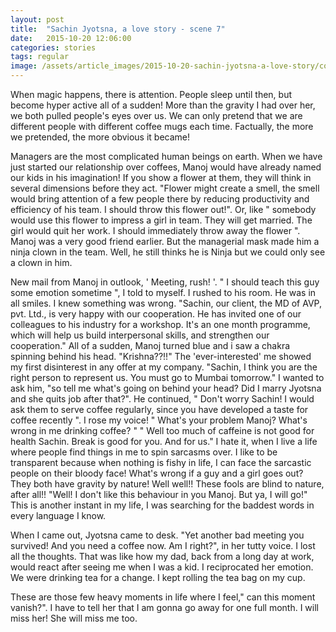 ```yaml
---
layout: post
title:  "Sachin Jyotsna, a love story - scene 7"
date:   2015-10-20 12:06:00
categories: stories
tags: regular
image: /assets/article_images/2015-10-20-sachin-jyotsna-a-love-story/cover.jpg
---
```

When magic happens, there is attention. People sleep until then, but become hyper active all of a sudden! More than the gravity I had over her, we both pulled people's eyes over us. We can only pretend that we are different people with different coffee mugs each time. Factually, the more we pretended, the more obvious it became! 

Managers are the most complicated human beings on earth. When we have just started our relationship over coffees, Manoj would have already named our kids in his imagination! If you show a flower at them, they will think in several dimensions before they act. "Flower might create a smell, the smell would bring attention of a few people there by reducing productivity and efficiency of his team. I should throw this flower out!". Or, like " somebody would use this flower to impress a girl in team. They will get married. The girl would quit her work. I should immediately throw away the flower ". Manoj was a very good friend earlier. But the managerial mask made him a ninja clown in the team. Well, he still thinks he is Ninja but we could only see a clown in him.

New mail from Manoj in outlook, ' Meeting, rush! '. " I should teach this guy some emotion sometime ", I told to myself. I rushed to his room. He was in all smiles. I knew something was wrong. "Sachin, our client, the MD of AVP, pvt. Ltd., is very happy with our cooperation. He has invited one of our colleagues to his industry for a workshop. It's an one month programme, which will help us build interpersonal skills, and strengthen our cooperation."
All of a sudden, Manoj turned blue and i saw a chakra spinning behind his head. "Krishna??!!"
The 'ever-interested' me showed my first disinterest in any offer at my company. "Sachin, I think you are the right person to represent us. You must go to Mumbai tomorrow."
 I wanted to ask him, "so tell me what's going on behind your head? Did I marry Jyotsna and she quits job after that?". 
He continued, " Don't worry Sachin! I would ask them to serve coffee regularly, since you have developed a taste for coffee recently ".
I rose my voice! " What's your problem Manoj? What's wrong in me drinking coffee? "
 " Well too much of caffeine is not good for health Sachin. Break is good for you. And for us."
I hate it, when I live a life where people find things in me to spin sarcasms over. I like to be transparent because when nothing is fishy in life, I can face the sarcastic people on their bloody face!
What's wrong if a guy and a girl goes out? They both have gravity by nature! Well well!! These fools are blind to nature, after all!!
"Well! I don't like this behaviour in you Manoj. But ya, I will go!"
This is another instant in my life, I was searching for the baddest words in every language I know. 

When I came out, Jyotsna came to desk. 
"Yet another bad meeting you survived! And you need a coffee now. Am I right?", in her tutty voice.
I lost all the thoughts. That was like how my dad, back from a long day at work, would react after seeing me when I was a kid. I reciprocated her emotion. We were drinking tea for a change. I kept rolling the tea bag on my cup. 

These are those few heavy moments in life where I feel," can this moment vanish?". I have to tell her that I am gonna go away for one full month. I will miss her! She will miss me too.